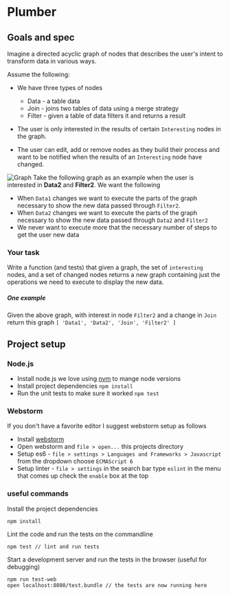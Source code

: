 # Plumber

## Goals and spec
Imagine a directed acyclic graph of nodes that describes the user's intent to transform data in various ways.

Assume the following:

* We have three types of nodes
	+ Data - a table data 
	+ Join - joins two tables of data using a merge strategy
	+ Filter - given a table of data filters it and returns a result

* The user is only interested in the results of certain `Interesting` nodes in the graph. 
* The user can edit, add or remove nodes as they build their process and want to be notified when the results of an `Interesting` node have changed.

![Graph](https://raw.githubusercontent.com/datavore-labs/plumber/master/graph.png)
Take the following graph as an example when the user is interested in **Data2** and **Filter2**.  We want the following

* When `Data1` changes we want to execute the parts of the graph necessary to show the new data passed through `Filter2`. 
* When `Data2` changes we want to execute the parts of the graph necessary to show the new data passed through `Data2` and `Filter2`
* We never want to execute more that the necessary number of steps to get the user new data

### Your task
Write a function (and tests) that given a graph, the set of `interesting` nodes, and a set of changed nodes returns a new graph containing just the operations we need to execute to display the new data.

##### One example
Given the above graph, with interest in node `Filter2` and a change in `Join` return this graph `[ 'Data1', 'Data2', 'Join', 'Filter2' ]`
 
## Project setup

### Node.js
+ Install node.js we love using [nvm](https://github.com/creationix/nvm) to mange node versions
+ Install project dependencies `npm install`
+ Run the unit tests to make sure it worked `npm test`

### Webstorm
If you don't have a favorite editor I suggest webstorm setup as follows
+ Install [webstorm](https://www.jetbrains.com/webstorm/download)
+ Open webstorm and `file > open...` this projects directory
+ Setup es6 - `file > settings > Languages and Frameworks > Javascript` from the dropdown choose `ECMAScript 6`
+ Setup linter - `file > settings` in the search bar type `eslint` in the menu that comes up check the `enable` box at the top

### useful commands

Install the project dependencies
```
npm install 
```

Lint the code and run the tests on the commandline
```
npm test // lint and run tests
```

Start a development server and run the tests in the browser (useful for debugging)
```
npm run test-web
open localhost:8080/test.bundle // the tests are now running here
```